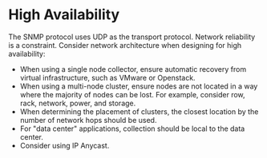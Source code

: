 # High Availability 

The SNMP protocol uses UDP as the transport protocol. Network reliability is a constraint.
Consider network architecture when designing for high availability:

* When using a single node collector, ensure automatic recovery from virtual infrastructure, such as VMware or Openstack.
* When using a multi-node cluster, ensure nodes are not located in a way where the majority of nodes can be lost. For example, consider row, rack, network, power, and storage.
* When determining the placement of clusters, the closest location by the number of network hops should be used.
* For "data center" applications, collection should be local to the data center.
* Consider using IP Anycast.
